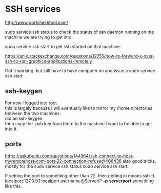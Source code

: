 # SSH services
http://www.portchecktool.com/

sudo service ssh status
to check the status of ssh daemon running on the machine we are trying to get into

sudo service ssh start
to get ssh started on that machine.


https://unix.stackexchange.com/questions/12755/how-to-forward-x-over-ssh-to-run-graphics-applications-remotely

Got it working.  but still have to have computer on and issue a 
sudo service ssh start

## ssh-keygen  
For now I logged into root  
this is largely because I will eventually like to mirror my /home directories between the two machines.  
did an ssh-keygen  
then copy the .pub key from there to the machine I want to be able to get into it.  

## ports
https://askubuntu.com/questions/144364/ssh-connect-to-host-myremotehost-com-port-22-connection-refused/406436
also good tricks, mostly for the
sudo service ssh status
sudo service ssh start

If setting the port to something other than 22, then getting in means
ssh -L localport:127.0.0.1:localport username@ServerIP **-p** **serverport**
something like this.

